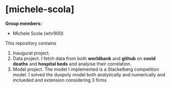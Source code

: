 # \[michele-scola\]

**Group members:**
- Michele Scola (whr900)

This repository contains  
1. Inaugural project. 
2. Data project. I fetch data from both **worldbank** and **github** on **covid deaths** and **hospital beds** and analyise their correlation.
3. Model project. The model I implemented is a Stackelberg competition model. I solved the duopoly model both analytically and numerically and inclueded and extension considering 3 firms
